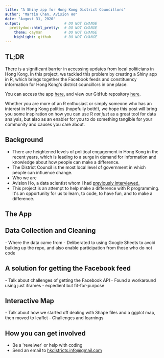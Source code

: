 ```yaml
---
title: "A Shiny app for Hong Kong District Councillors"
author: "Martin Chan, Avision Ho"
date: "August 31, 2020"
output:                    # DO NOT CHANGE
  prettydoc::html_pretty:  # DO NOT CHANGE
    theme: cayman          # DO NOT CHANGE
    highlight: github      # DO NOT CHANGE
---
```


## TL;DR

There is a significant barrier in accessing updates from local politicians in Hong Kong. In this project, we tackled this problem by creating a Shiny app in R, which brings together the Facebook feeds and constituency information for Hong Kong's district councillors in one place. 

You can access the app [here](https://hkdistricts-info.shinyapps.io/dashboard-hkdistrictcouncillors/), and view our GitHub repository [here](https://github.com/avisionh/dashboard-hkdistrictcouncillors).

Whether you are more of an R enthusiast or simply someone who has an interest in Hong Kong politics (hopefully both!), we hope this post will bring you some inspiration on how you can use R _not just_ as a great tool for data analysis, but also as an enabler for you to do something tangible for your community and causes you care about. 

## Background

- There are heightened levels of political engagement in Hong Kong in the recent years, which is leading to a surge in demand for information and knowledge about how people can make a difference. 
- The District Council is the most local level of government in which people can influence change.
- Who we are
- Avision Ho, a data scientist whom I had [previously interviewed.](https://martinctc.github.io/blog/data-chats-an-interview-with-avision-ho/)
- This project is an attempt to help make a difference with R programming. It's an opportunity for us to learn, to code, to have fun, and to make a difference.

## The App

<Describe the layout of the app>

## Data Collection and Cleaning
<Insert screenshot>
- Where the data came from
- Deliberated to using Google Sheets to avoid bulking up the repo, and also enable participation from those who do not code

## A solution for getting the Facebook feed
<Insert screenshot>
- Talk about challenges of getting the Facebook API
- Found a workaround using just iframes - expedient but fit-for-purpose

## Interactive Map

<Insert screenshot>
- Talk about how we started off dealing with Shape files and a ggplot map, then moved to leaflet
- Challenges and learnings

## How you can get involved
- Be a 'reveiwer' or help with coding
- Send an email to hkdistricts.info@gmail.com

